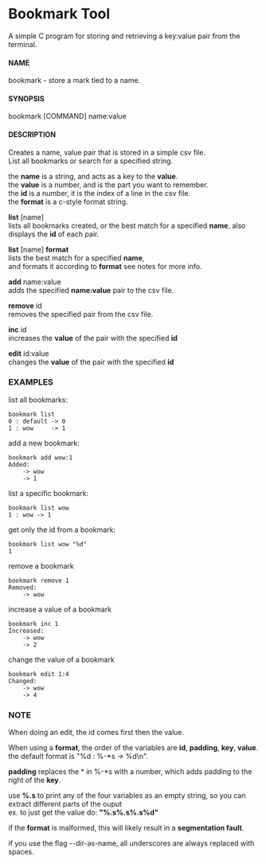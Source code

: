 # Bookmark Tool

A simple C program for storing and retrieving a key:value pair from the terminal.

#### NAME
bookmark - store a mark tied to a name.

#### SYNOPSIS
bookmark [COMMAND] name:value

#### DESCRIPTION
Creates a name, value pair that is stored in a simple csv file.  
List all bookmarks or search for a specified string.

the **name** is a string, and acts as a key to the **value**.  
the **value** is a number, and is the part you want to remember.  
the **id** is a number, it is the index of a line in the csv file.  
the **format** is a c-style format string.  

**list** [name]  
lists all bookmarks created, or the best match for a specified **name**,
also displays the **id** of each pair.

**list** [name] **format**  
lists the best match for a specified **name**,  
and formats it according to **format** see notes for more info.

**add** name:value  
adds the specified **name:value** pair to the csv file.

**remove** id  
removes the specified pair from the csv file.

**inc** id  
increases the **value** of the pair with the specified **id**

**edit** id:value  
changes the **value** of the pair with the specified **id**

### EXAMPLES
list all bookmarks:  

	bookmark list
	0 : default -> 0
	1 : wow     -> 1

add a new bookmark:

	bookmark add wow:1
	Added:
    	-> wow
    	-> 1
    
list a specific bookmark:

	bookmark list wow
	1 : wow -> 1

get only the id from a bookmark:  

	bookmark list wow "%d"
	1
    
remove a bookmark
 
 	bookmark remove 1
	Removed:
		-> wow

increase a value of a bookmark

	bookmark inc 1
	Increased:
		-> wow
		-> 2

change the value of a bookmark  

	bookmark edit 1:4
	Changed:
		-> wow
		-> 4

### NOTE
When doing an edit, the id comes first then the value.  
  
When using a **format**, the order of the variables are **id**, **padding**, **key**, **value**.  
the default format is "%d : %-*s -> %d\n".  
  
**padding** replaces the * in %-*s with a number, which adds padding to the right of the **key**.

use **%.s** to print any of the four variables as an empty string, so you can extract different parts of the ouput  
ex. to just get the value do: **"%.s%.s%.s%d"**  
  
if the **format** is malformed, this will likely result in a **segmentation fault**.
  
if you use the flag --dir-as-name, all underscores are always replaced with spaces.
